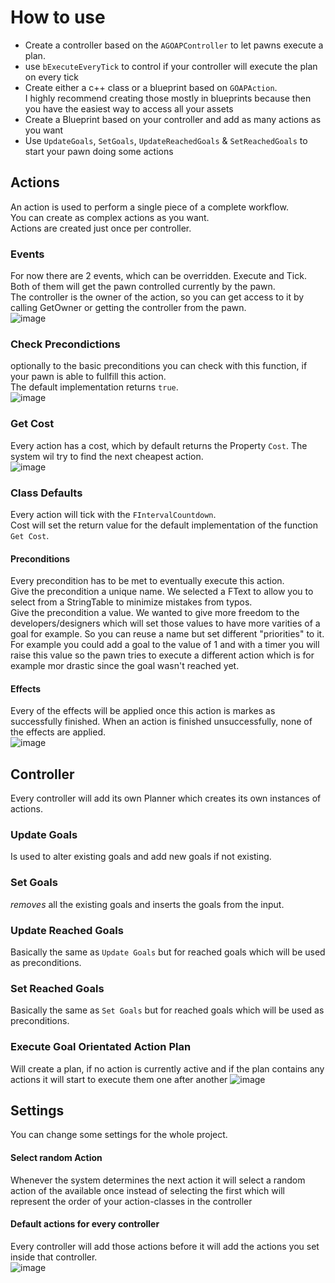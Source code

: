 # How to use

* Create a controller based on the ```AGOAPController``` to let pawns execute a plan.
* use ```bExecuteEveryTick``` to control if your controller will execute the plan on every tick
* Create either a c++ class or a blueprint based on ```GOAPAction```.  
 I highly recommend creating those mostly in blueprints because then you have the easiest way to access all your assets
* Create a Blueprint based on your controller and add as many actions as you want
* Use ```UpdateGoals```, ```SetGoals```, ```UpdateReachedGoals``` & ```SetReachedGoals``` to start your pawn doing some actions


## Actions
An action is used to perform a single piece of a complete workflow.  
You can create as complex actions as you want.  
Actions are created just once per controller.

### Events
For now there are 2 events, which can be overridden. Execute and Tick. Both of them will get the pawn controlled currently by the pawn.  
The controller is the owner of the action, so you can get access to it by calling GetOwner or getting the controller from the pawn.  
![image](https://user-images.githubusercontent.com/6481850/114223613-549e9d00-9970-11eb-9d9b-acf8ee28eb86.png)

### Check Precondictions
optionally to the basic preconditions you can check with this function, if your pawn is able to fullfill this action.  
The default implementation returns ```true```.  
![image](https://user-images.githubusercontent.com/6481850/114223746-7861e300-9970-11eb-85dd-977e3c4ac30d.png)

### Get Cost
Every action has a cost, which by default returns the Property ```Cost```. The system wil try to find the next cheapest action.  
![image](https://user-images.githubusercontent.com/6481850/114223675-64b67c80-9970-11eb-8c29-37daaf0c7745.png)

### Class Defaults
Every action will tick with the ```FIntervalCountdown```.  
Cost will set the return value for the default implementation of the function ```Get Cost```.  
#### Preconditions
Every precondition has to be met to eventually execute this action.  
Give the precondition a unique name. We selected a FText to allow you to select from a StringTable to minimize mistakes from typos.  
Give the precondition a value. We wanted to give more freedom to the developers/designers which will set those values to have more varities of a goal for example. So you can reuse a name but set different "priorities" to it. For example you could add a goal to the value of 1 and with a timer you will raise this value so the pawn tries to execute a different action which is for example mor drastic since the goal wasn't reached yet.
#### Effects
Every of the effects will be applied once this action is markes as successfully finished. When an action is finished unsuccessfully, none of the effects are applied.  
![image](https://user-images.githubusercontent.com/6481850/114223855-9891a200-9970-11eb-984e-714e9889725c.png)

## Controller
Every controller will add its own Planner which creates its own instances of actions.
### Update Goals
Is used to alter existing goals and add new goals if not existing.  
### Set Goals
_removes_ all the existing goals and inserts the goals from the input.
### Update Reached Goals
Basically the same as ```Update Goals``` but for reached goals which will be used as preconditions.
### Set Reached Goals
Basically the same as ```Set Goals``` but for reached goals which will be used as preconditions.
### Execute Goal Orientated Action Plan
Will create a plan, if no action is currently active and if the plan contains any actions it will start to execute them one after another
![image](https://user-images.githubusercontent.com/6481850/114227206-f58f5700-9974-11eb-9498-01902bf86d70.png)



## Settings
You can change some settings for the whole project.  
#### Select random Action
Whenever the system determines the next action it will select a random action of the available once instead of selecting the first which will represent the order of your action-classes in the controller
#### Default actions for every controller
Every controller will add those actions before it will add the actions you set inside that controller.  
![image](https://user-images.githubusercontent.com/6481850/114226388-cc21fb80-9973-11eb-98bf-70e9b40b4ba9.png)
